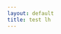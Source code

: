 ```yaml
---
layout: default
title: test lh
---
```


<script type="text/plain" data-cookiefirst-category="necessary">  
 document.write('<script src="http://localhost:8080/cookies-js/necessary.js">');</script>
<script type="text/plain" data-cookiefirst-category="functional">
 document.write('<script src="http://localhost:8080/cookies-js/functional.js">');</script>
<script type="text/plain" data-cookiefirst-category="performance">
 document.write('<script src="http://localhost:8080/cookies-js/performance.js">');</script>
<script type="text/plain" data-cookiefirst-category="advertising">
 document.write('<script src="http://localhost:8080/cookies-js/advertising.js">');</script>
